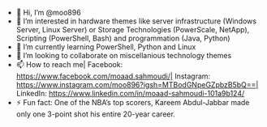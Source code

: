 - 👋 Hi, I’m @moo896
- 👀 I’m interested in hardware themes like server infrastructure (Windows Server, Linux Server) or Storage Technologies (PowerScale, NetApp), Scripting (PowerShell, Bash) and programmation (Java, Python)
- 🌱 I’m currently learning PowerShell, Python and Linux
- 💞️ I’m looking to collaborate on miscellanious technology themes
- 📫 How to reach me| Facebook: https://www.facebook.com/moaad.sahmoudi/| Instagram: https://www.instagram.com/moo896?igsh=MTBodGNpeGZpbzB5bQ==| LinkedIn: https://www.linkedin.com/in/moaad-sahmoudi-101a9b124/
- ⚡ Fun fact: One of the NBA’s top scorers, Kareem Abdul-Jabbar made only one 3-point shot his entire 20-year career.

<!---
moo896/moo896 is a ✨ special ✨ repository because its `README.md` (this file) appears on your GitHub profile.
You can click the Preview link to take a look at your changes.
--->
